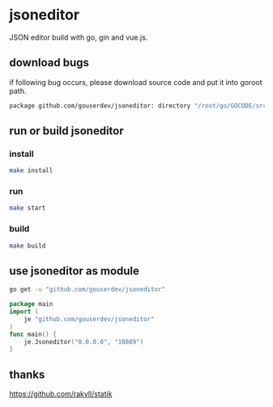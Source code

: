# jsoneditor
JSON editor build with go, gin and vue.js.

## download bugs

if following bug occurs, please download source code and put it into goroot path.

```sh
package github.com/gouserdev/jsoneditor: directory "/root/go/GOCODE/src/github.com/gouserdev/jsoneditor" is not using a known version control system
```

## run or build jsoneditor

### install

```sh
make install
```

### run

```sh
make start
```

### build

```sh
make build
```

## use jsoneditor as module

```sh
go get -u "github.com/gouserdev/jsoneditor"
```

```go
package main
import (
	je "github.com/gouserdev/jsoneditor"
)
func main() {
	je.Jsoneditor("0.0.0.0", "10889")
}
```


## thanks 

https://github.com/rakyll/statik
